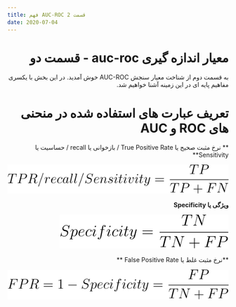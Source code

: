 ```yaml
---
title: فهم AUC-ROC قسمت 2
date: 2020-07-04
---
```

<div dir='rtl' lang='fa'>

# معیار اندازه گیری auc-roc - قسمت دو

به قسمت دوم از شناخت معیار سنجش AUC-ROC خوش آمدید. در این بخش با یکسری مفاهیم پایه ای در این زمینه آشنا خواهیم شد. 

# تعریف عبارت های استفاده شده در منحنی های ROC و AUC

** نرخ مثبت صحیح  یا True Positive Rate / بازخوانی یا recall / حساسیت یا Sensitivity**

![TPR](/assets/uploads/TPR.svg)

**ویژگی یا Specificity**

![Specificity](/assets/uploads/specificity.svg)

**نرخ مثبت غلط یا False Positive Rate **

![FPR](/assets/uploads/FPR.svg)


</div>

